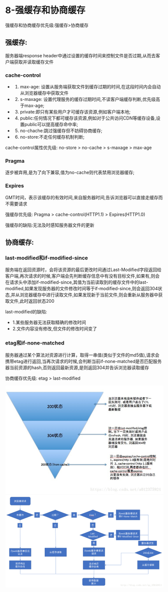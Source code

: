 # 8-强缓存和协商缓存
强缓存和协商缓存优先级:强缓存>协商缓存

## 强缓存:
服务器端response header中通过设置的缓存时间来控制文件是否过期,从而去客户端获取并读取缓存文件

### cache-control
- 1. max-age: 设置从服务端获取文件到缓存过期的时间,在这段时间内会自动从浏览器缓存中获取文件
- 2. s-maxage: 设置代理服务的缓存过期时间,不读客户端缓存判断,优先级高于max-age;
- 3. private:即只有某些用户才可缓存该资源,例如客户端本地;
- 4. public:任何情况下都可缓存该资源,例如对于公共访问CDN等缓存设备,设置public可以提高缓存命中率;
- 5. no-chache:跳过强缓存但不妨碍协商缓存;
- 6. no-store:不走任何缓存机制判断;

cache-control属性优先级: no-store > no-cache > s-maxage > max-age 

### Pragma
逐步被弃用,是为了向下兼容,值为no-cache则代表禁用浏览器缓存;

### Expires
GMT时间，表示该缓存的有效时间,来自服务器时间,告诉浏览器可以直接走缓存而不需要请求

强缓存优先级: Pragma > cache-control(HTTP1.1) > Expires(HTTP1.0)

强缓存的缺陷:无法及时感知服务器文件的更新

## 协商缓存:
### last-modified和if-modified-since
服务端在返回资源时，会将该资源的最后更改时间通过Last-Modified字段返回给客户端,再次请求的时候,客户端会先判断缓存信息中有没有目标文件,如果有,则会在请求头中添加if-modified-since,其值为当前读取到的缓存文件中的last-modified,如果发现服务器的文件修改时间等于if-modified-since,则会返回304状态,并从浏览器缓存中进行读取文件,如果发现新于当前文件,则会重新从服务器中获取文件,此时返回状态200

last-modified的缺陷:
- 1.某些服务器无法获取精确的修改时间
- 2.文件内容没有修改,但文件的修改时间变了

### etag和if-none-matched
服务器通过某个算法对资源进行计算，取得一串值(类似于文件的md5值),请求会携带etag进行返回,当再次请求的时候,会判断当前if-none-matched是否匹配服务器当前资源的hash,否则返回最新资源,是则返回304并告诉浏览器读取缓存

协商缓存优先级:  etag > last-modified

![Image](./images/传输缓存层级.jpg)
![Image](./images/协商缓存.png)






